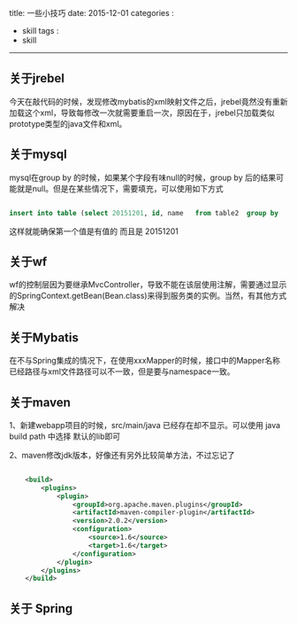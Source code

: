 title: 一些小技巧
date: 2015-12-01
categories : 
  - skill
tags : 
  - skill
---

## 关于jrebel

今天在敲代码的时候，发现修改mybatis的xml映射文件之后，jrebel竟然没有重新加载这个xml，导致每修改一次就需要重启一次，原因在于，jrebel只加载类似prototype类型的java文件和xml。



## 关于mysql

mysql在group by 的时候，如果某个字段有味null的时候，group by 后的结果可能就是null。但是在某些情况下，需要填充，可以使用如下方式

```sql

insert into table (select 20151201, id, name   from table2  group by   xx)

```

这样就能确保第一个值是有值的  而且是  20151201


## 关于wf

wf的控制层因为要继承MvcController，导致不能在该层使用注解，需要通过显示的SpringContext.getBean(Bean.class)来得到服务类的实例。当然，有其他方式解决


## 关于Mybatis

在不与Spring集成的情况下，在使用xxxMapper的时候，接口中的Mapper名称已经路径与xml文件路径可以不一致，但是要与namespace一致。


## 关于maven

1、新建webapp项目的时候，src/main/java 已经存在却不显示。可以使用 java build path   中选择 默认的lib即可

2、maven修改jdk版本，好像还有另外比较简单方法，不过忘记了

```xml

    <build>
        <plugins>
            <plugin>
                <groupId>org.apache.maven.plugins</groupId>
                <artifactId>maven-compiler-plugin</artifactId>
                <version>2.0.2</version>
                <configuration>
                    <source>1.6</source>
                    <target>1.6</target>
                </configuration>
            </plugin>
        </plugins>
    </build>

 ```   


## 关于 Spring


